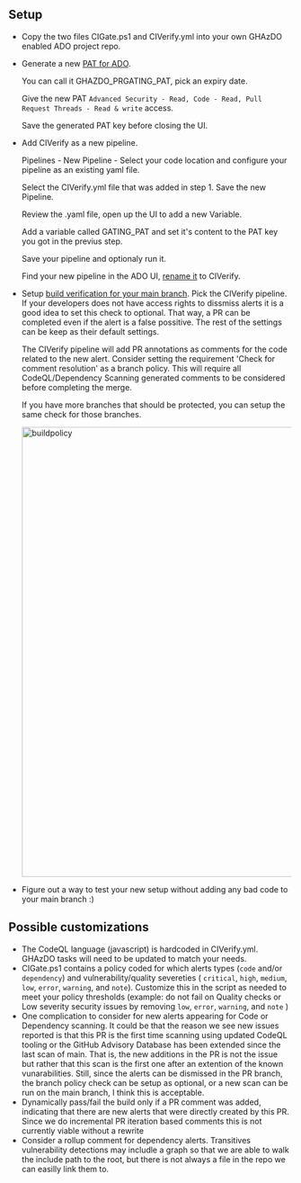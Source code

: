 ## Setup

- Copy the two files CIGate.ps1 and CIVerify.yml into your own GHAzDO enabled ADO project repo.

- Generate a new [PAT for ADO](https://learn.microsoft.com/en-us/azure/devops/organizations/accounts/use-personal-access-tokens-to-authenticate).

  You can call it GHAZDO_PRGATING_PAT, pick an expiry date.

  Give the new PAT ```Advanced Security - Read, Code - Read, Pull Request Threads - Read & write``` access.

  Save the generated PAT key before closing the UI.

- Add CIVerify as a new pipeline.

  Pipelines - New Pipeline - Select your code location and configure your pipeline as an existing yaml file.

  Select the CIVerify.yml file that was added in step 1.  Save the new Pipeline.

  Review the .yaml file, open up the UI to add a new Variable.

  Add a variable called GATING_PAT and set it's content to the PAT key you got in the previus step.

  Save your pipeline and optionaly run it.

  Find your new pipeline in the ADO UI, [rename it](https://learn.microsoft.com/en-us/azure/devops/pipelines/customize-pipeline?view=azure-devops#pipeline-settings) to CIVerify.

- Setup [build verification for your main branch](https://learn.microsoft.com/en-us/azure/devops/repos/git/branch-policies?view=azure-devops&tabs=browser#build-validation). Pick the CIVerify pipeline. If your developers does not have access rights to dissmiss alerts it is a good idea to set this check to optional. That way, a PR can be completed even if the alert is a false possitive. The rest of the settings can be keep as their default settings.

  The CIVerify pipeline will add PR annotations as comments for the code related to the new alert. Consider setting the requirement 'Check for comment resolution' as a branch policy. This will require all CodeQL/Dependency Scanning generated comments to be considered before completing the merge.

  If you have more branches that should be protected, you can setup the same check for those branches.

  <img width="800" alt="buildpolicy" src="https://github.com/microsoft/GHAzDO-Resources/assets/106392052/74801e80-46e1-4d05-97b1-5f11396330e1">


- Figure out a way to test your new setup without adding any bad code to your main branch :)

## Possible customizations
- The CodeQL language (javascript) is hardcoded in CIVerify.yml. GHAzDO tasks will need to be updated to match your needs.
- CIGate.ps1 contains a policy coded for which alerts types (`code` and/or `dependency`) and vulnerability/quality severeties ( `critical`, `high`, `medium`, `low`, `error`, `warning`, and `note`).  Customize this in the script as needed to meet your policy thresholds (example: do not fail on Quality checks or Low severity security issues by removing `low`, `error`, `warning`, and `note` )
- One complication to consider for new alerts appearing for Code or Dependency scanning. It could be that the reason we see new issues reported is that this PR is the first time scanning using updated CodeQL tooling or the GitHub Advisory Database has been extended since the last scan of main. That is, the new additions in the PR is not the issue but rather that this scan is the first one after an extention of the known vunarabilities. Still, since the alerts can be dismissed in the PR branch, the branch policy check can be setup as optional, or a new scan can be run on the main branch, I think this is acceptable.
- Dynamically pass/fail the build only if a PR comment was added, indicating that there are new alerts that were directly created by this PR.  Since we do incremental PR iteration based comments this is not currently viable without a rewrite
- Consider a rollup comment for dependency alerts.  Transitives vulnerability detections may includle a graph so that we are able to walk the include path to the root, but there is not always a file in the repo we can easilly link them to.

